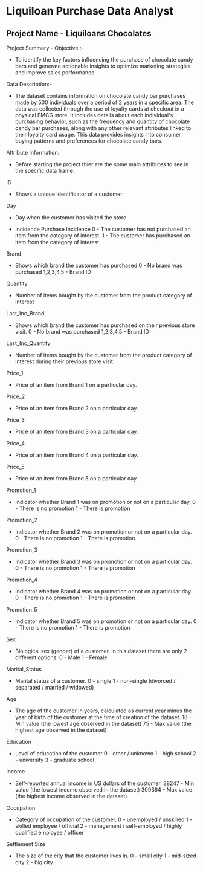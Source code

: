 # Liquiloan Purchase Data Analyst

## Project Name - Liquiloans Chocolates

Project Summary -
Objective :-
- To identify the key factors influencing the purchase of chocolate candy bars and generate actionable insights to optimize marketing strategies and improve sales performance.

Data Description:-
- The dataset contains information on chocolate candy bar purchases made by 500 individuals over a period of 2 years in a specific area. The data was collected through the use of loyalty cards at checkout in a physical FMCG store. It includes details about each individual's purchasing behavior, such as the frequency and quantity of chocolate candy bar purchases, along with any other relevant attributes linked to their loyalty card usage.
This data provides insights into consumer buying patterns and preferences for chocolate candy bars.

Attribute Information:
- Before starting the project thier are the some main attributes to see in the specific data frame.

ID
- Shows a unique identificator of a customer.

Day
- Day when the customer has visited the store

- Incidence
Purchase Incidence
0 - The customer has not purchased an item from the category of interest.
1 - The customer has purchased an item from the category of interest.

Brand
- Shows which brand the customer has purchased
0 - No brand was purchased
1,2,3,4,5 - Brand ID

Quantity
- Number of items bought by the customer from the product category of interest

Last_Inc_Brand
- Shows which brand the customer has purchased on their previous store visit.
0 - No brand was purchased
1,2,3,4,5 - Brand ID

Last_Inc_Quantity
- Number of items bought by the customer from the product category of interest during their previous store visit.

Price_1
- Price of an item from Brand 1 on a particular day.

Price_2
- Price of an item from Brand 2 on a particular day.

Price_3
- Price of an item from Brand 3 on a particular day.

Price_4
- Price of an item from Brand 4 on a particular day.

Price_5
- Price of an item from Brand 5 on a particular day.

Promotion_1
- Indicator whether Brand 1 was on promotion or not on a particular day.
0 - There is no promotion
1 - There is promotion

Promotion_2
- Indicator whether Brand 2 was on promotion or not on a particular day.
0 - There is no promotion
1 - There is promotion

Promotion_3
- Indicator whether Brand 3 was on promotion or not on a particular day.
0 - There is no promotion
1 - There is promotion

Promotion_4
- Indicator whether Brand 4 was on promotion or not on a particular day.
0 - There is no promotion
1 - There is promotion

Promotion_5
- Indicator whether Brand 5 was on promotion or not on a particular day.
0 - There is no promotion
1 - There is promotion

Sex
- Biological sex (gender) of a customer. In this dataset there are only 2 different options.
0 - Male
1 - Female

Marital_Status
- Marital status of a customer.
0 - single
1 - non-single (divorced / separated / married / widowed)

Age
- The age of the customer in years, calculated as current year minus the year of birth of the customer at the time of creation of the dataset.
18 - Min value (the lowest age observed in the dataset)
75 - Max value (the highest age observed in the dataset)

Education
- Level of education of the customer
0 - other / unknown
1 - high school
2 - university
3 - graduate school

Income
- Self-reported annual income in US dollars of the customer.
38247 - Min value (the lowest income observed in the dataset)
309364 - Max value (the highest income observed in the dataset)

Occupation
- Category of occupation of the customer.
0 - unemployed / unskilled
1 - skilled employee / official
2 - management / self-employed / highly qualified employee / officer

Settlement Size
- The size of the city that the customer lives in.
0 - small city
1 - mid-sized city
2 - big city
